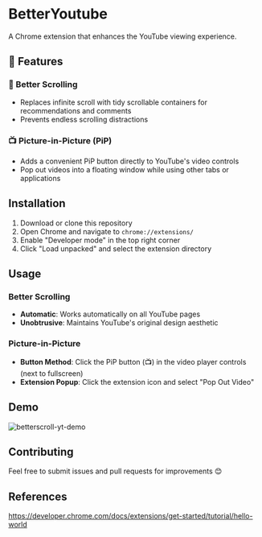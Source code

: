 # BetterYoutube

A Chrome extension that enhances the YouTube viewing experience.

## 🌟 Features

### 📜 Better Scrolling
- Replaces infinite scroll with tidy scrollable containers for recommendations and comments
- Prevents endless scrolling distractions

### 📺 Picture-in-Picture (PiP)
- Adds a convenient PiP button directly to YouTube's video controls
- Pop out videos into a floating window while using other tabs or applications

## Installation

1. Download or clone this repository
2. Open Chrome and navigate to `chrome://extensions/`
3. Enable "Developer mode" in the top right corner
4. Click "Load unpacked" and select the extension directory

## Usage

### Better Scrolling
- **Automatic**: Works automatically on all YouTube pages
- **Unobtrusive**: Maintains YouTube's original design aesthetic

### Picture-in-Picture
- **Button Method**: Click the PiP button (📺) in the video player controls (next to fullscreen)
- **Extension Popup**: Click the extension icon and select "Pop Out Video"

## Demo

![betterscroll-yt-demo](https://github.com/user-attachments/assets/ffa6d300-12eb-43e8-a280-d10b8c6b2f42)

## Contributing

Feel free to submit issues and pull requests for improvements 😊

## References

<https://developer.chrome.com/docs/extensions/get-started/tutorial/hello-world>
